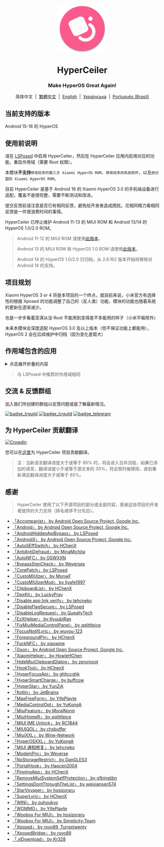 <div align="center">

<img src="\imgs\icon.webp" width="160" height="160" style="display: block; margin: 0 auto;" alt="icon" />

# HyperCeiler

### Make HyperOS Great Again!

简体中文&nbsp;&nbsp;|&nbsp;&nbsp;[繁體中文](/README_zh-HK.md)&nbsp;&nbsp;|&nbsp;&nbsp;[English](/README_en-US.md)&nbsp;&nbsp;|&nbsp;&nbsp;[Українська](/README_uk_UA.md)&nbsp;&nbsp;|&nbsp;&nbsp;[Português (Brasil)](/README_pt-BR.md)

</div>

## 当前支持的版本

Android 15-16 的 HyperOS

## 使用前说明

请在 [LSPosed](https://github.com/LSPosed/LSPosed/releases) 中启用 HyperCeiler，然后在 HyperCeiler 应用内启用对应的功能，重启作用域（需要 Root 权限）。

本模块<b>不支持</b>`修改较多的第三方 Xiaomi HyperOS ROM`、`修改较多的系统软件`，以及`部分国际 Xiaomi HyperOS ROM`。

目前 HyperCeiler 是基于 Android 16 的 Xiaomi HyperOS 3.0 的手机端设备进行适配，覆盖不是很完整，需要不断测试和改进。

提交反馈前请注意是否已有相同反馈，避免给开发者造成困扰。花相同精力看相同反馈是一件很浪费时间的事情。

HyperCeiler 已停止维护 Android 11-13 的 MIUI ROM 和 Android 13/14 的 HyperOS 1.0/2.0 ROM。

> Android 11-12 的 MIUI ROM 请使用[此版本](https://github.com/ReChronoRain/Cemiuiler/releases/tag/1.3.130)。
>
> Android 13 的 MIUI ROM 和 HyperOS 1.0 ROM 请使用[此版本](https://github.com/Xposed-Modules-Repo/com.sevtinge.hyperceiler/releases/download/3866-2.5.156_20250118/HyperCeiler_2.5.156_20250118_3866_release_miui.apk)。
>
> Android 14 的 HyperOS 1.0/2.0 已归档，从 2.6.162 版本开始将移除对 Android 14 的支持。

## 项目规划

Xiaomi HyperOS 3 or 4 将是本项目的一个终点，就目前来说，小米官方有选择性的根据 Xposed 的功能调整了自己的（反人类）功能，模块的功能也随着系统的更新在逐渐减少。

也是一步步看着澎湃从没 Root 不能用到变得差不多能用的样子（小米平板除外）

未来本模块会深度适配 HyperOS 3.0 及以上版本（但不保证功能上都能用），HyperOS 2 会在后续维护中归档（因为变化差距大）

## 作用域包含的应用

<details>
    <summary>点击展开折叠的内容</summary>

| 应用名                | 包名                                 |
|:-------------------|:-----------------------------------|
| 系统框架               | system                             |
| 系统界面               | com.android.systemui               |
| 系统桌面               | com.miui.home                      |
| 系统更新               | com.android.updater                |
| Joyose             | com.xiaomi.joyose                  |
| 小米设置               | com.xiaomi.misettings              |
| 安全服务 (手机管家、平板管家)   | com.miui.securitycenter            |
| 壁纸                 | com.miui.miwallpaper               |
| 传送门                | com.miui.contentextension          |
| 弹幕通知               | com.xiaomi.barrage                 |
| 电话                 | com.android.incallui               |
| 电话服务               | com.android.phone                  |
| 电量与性能              | com.miui.powerkeeper               |
| 短信                 | com.android.mms                    |
| 截屏                 | com.miui.screenshot                |
| 日历                 | com.android.calendar               |
| 笔记                 | com.miui.notes                     |
| 浏览器                | com.android.browser                |
| 鲁班（MTB）            | com.xiaomi.mtb                     |
| 屏幕录制               | com.miui.screenrecorder            |
| 权限管理服务             | com.lbe.security.miui              |
| 设置                 | com.android.settings               |
| 搜狗输入法小米版           | com.sohu.inputmethod.sogou.xiaomi  |
| 天气                 | com.miui.weather2                  |
| 互联互通服务 (投屏)        | com.milink.service                 |
| 外部存储设备             | com.android.externalstorage        |
| 息屏与锁屏编辑 (万象息屏)     | com.miui.aod                       |
| 文件管理               | com.android.fileexplorer           |
| 系统服务组件             | com.miui.securityadd               |
| 下载管理               | com.android.providers.downloads.ui |
| 下载管理程序             | com.android.providers.downloads    |
| 相册                 | com.miui.gallery                   |
| 小米创作               | com.miui.creation                  |
| 小米互传               | com.miui.mishare.connectivity      |
| 小米相册-编辑            | com.miui.mediaeditor               |
| 小米云服务              | com.miui.cloudservice              |
| 小米智能卡              | com.miui.tsmclient                 |
| 讯飞输入法小米版           | com.iflytek.inputmethod.miui       |
| 应用包管理组件            | com.miui.packageinstaller          |
| 应用商店               | com.xiaomi.market                  |
| 智能助理               | com.miui.personalassistant         |
| 主题商店 (主题壁纸、壁纸与个性化) | com.android.thememanager           |
| 系统安全组件             | com.miui.guardprovider             |
| 相机                 | com.android.camera                 |
| 小爱翻译               | com.xiaomi.aiasst.vision           |
| 小爱视觉               | com.xiaomi.scanner                 |
| NFC 服务             | com.android.nfc                    |
| 音质音效               | com.miui.misound                   |
| 备份                 | com.miui.backup                    |
| 小米换机               | com.miui.huanji                    |
| MiTrustService     | com.xiaomi.trustservice            |
| HTML 查看器           | com.android.htmlviewer             |
| 通话管理               | com.android.server.telecom         |
| 万能遥控               | com.duokan.phone.remotecontroller  |
| Analytics          | com.miui.analytics                 |
| 小米社区               | com.xiaomi.vipaccount              |
| 语音唤醒               | com.miui.voicetrigger              |
| 录音机                | com.android.soundrecorder          |
| LPA                | com.miui.euicc                     |
| 小米SIM卡激活服务         | com.xiaomi.simactivate.service     |

</details>

> 与 LSPosed 中推荐的作用域相同

## 交流 & 反馈群组

加入我们所创建的群组以反馈问题或是了解最新情况。

[![badge_trguild]][trguild_url]
[![badge_tcguild]][tcguild_url]
[![badge_telegram]][telegram_url]

## 为 HyperCeiler 贡献翻译

[![Crowdin](https://badges.crowdin.net/cemiuiler/localized.svg)](https://crowdin.com/project/cemiuiler)

您可以在[这里](https://crwd.in/cemiuiler)为 HyperCeiler 项目贡献翻译。

> 注：当新语言翻译进度大于或等于 85% 时，将会进入合并流程，如果已添加的语言，翻译进度小于或等于源文本的 30%，将会暂时被移除，直到重新满足翻译进度大于或等于 85%。

## 感谢

> HyperCeiler 使用了以下开源项目的部分或全部内容，感谢这些项目的开发者提供的大力支持（排名顺序不分先后）。

- [「Accompanist」 by Android Open Source Project, Google Inc.](https://google.github.io/accompanist)
- [「Android」 by Android Open Source Project, Google Inc.](https://source.android.google.cn/license)
- [「AndroidHiddenApiBypass」 by LSPosed](https://github.com/LSPosed/AndroidHiddenApiBypass)
- [「AndroidX」 by Android Open Source Project, Google Inc.](https://github.com/androidx/androidx)
- [「AutoSEffSwitch」 by HChenX](https://github.com/HChenX/AutoSEffSwitch)
- [「AntiAntiDefraud」 by MinaMichita](https://github.com/MinaMichita/AntiAntiDefraud)
- [「AutoNFC」 by GSWXXN](https://github.com/GSWXXN/AutoNFC)
- [「BypassSignCheck」 by Weverses](https://github.com/Weverses/BypassSignCheck)
- [「CorePatch」 by LSPosed](https://github.com/LSPosed/CorePatch)
- [「CustoMIUIzer」 by MonwF](https://github.com/MonwF/customiuizer)
- [「CustoMIUIzerMod」 by liyafe1997](https://github.com/liyafe1997/CustoMIUIzerMod)
- [「ClipboardList」 by HChenX](https://github.com/HChenX/ClipboardList)
- [「DexKit」 by LuckyPray](https://github.com/LuckyPray/DexKit)
- [「Disable app link verify」 by tehcneko](https://github.com/Xposed-Modules-Repo/io.github.tehcneko.applinkverify)
- [「DisableFlagSecure」 by LSPosed](https://github.com/LSPosed/DisableFlagSecure)
- [「DisableLogRequest」 by QueallyTech](https://github.com/QueallyTech/DisableLogRequest)
- [「EzXHelper」 by KyuubiRan](https://github.com/KyuubiRan/EzXHelper)
- [「FixMiuiMediaControlPanel」 by qqlittleice](https://github.com/qqlittleice/FixMiuiMediaControlPanel)
- [「FocusNotifLyric」 by wuyou-123](https://github.com/wuyou-123/FocusNotifLyric)
- [「ForegroundPin」 by HChenX](https://github.com/HChenX/ForegroundPin)
- [「FuckNFC」 by xiaowine](https://github.com/xiaowine/FuckNFC)
- [「Gson」 by Android Open Source Project, Google Inc.](https://github.com/google/gson)
- [「XiaomiHelper」 by HowieHChen](https://github.com/HowieHChen/XiaomiHelper)
- [「HideMiuiClipboardDialog」 by zerorooot](https://github.com/zerorooot/HideMiuiClipboardDialog)
- [「HookTool」 by HChenX](https://github.com/HChenX/HookTool)
- [「HyperFocusApi」 by ghhccghk](https://github.com/ghhccghk/HyperFocusApi)
- [「HyperSmartCharge」 by buffcow](https://github.com/buffcow/HyperSmartCharge)
- [「HyperStar」 by YunZiA](https://github.com/YunZiA/HyperStar)
- [「Kotlin」 by JetBrains](https://github.com/JetBrains/kotlin)
- [「MaxFreeForm」 by YifePlayte](https://github.com/YifePlayte/MaxFreeForm)
- [「MediaControlOpt」 by YuKongA](https://github.com/YuKongA/MediaControlOpt)
- [「MiuiFeature」 by MoralNorm](https://github.com/moralnorm/miui_feature)
- [「MiuiHomeR」 by qqlittleice](https://github.com/qqlittleice/MiuiHome_R)
- [「MIUI IME Unlock」 by RC1844](https://github.com/RC1844/MIUI_IME_Unlock)
- [「MIUIQOL」 by chsbuffer](https://github.com/chsbuffer/MIUIQOL)
- [「MiuiXXL」 by Wine-Network](https://github.com/Wine-Network/Miui_XXL)
- [「HyperOSXXL」 by YuKongA](https://github.com/YuKongA/HyperOS_XXL)
- [「MIUI 通知修复」 by tehcneko](https://github.com/Xposed-Modules-Repo/io.github.tehcneko.miuinotificationfix)
- [「ModemPro」 by Weverse](https://github.com/Weverses/ModemPro)
- [「NoStorageRestrict」 by DanGLES3](https://github.com/Xposed-Modules-Repo/com.github.dan.nostoragerestrict)
- [「PortalHook」 by Haocen2004](https://github.com/Haocen2004/PortalHook)
- [「PinningApp」 by HChenX](https://github.com/HChenX/PinningApp)
- [「RemoveMiuiSystemSelfProtection」 by gfbjngjibn](https://github.com/gfbjngjibn/RemoveMiuiSystemSelfProtection)
- [「SettingsDontThroughTheList」 by weixiansen574](https://github.com/weixiansen574/settingsdontthroughthelist)
- [「StarVoyager」 by hosizoraru](https://github.com/hosizoraru/StarVoyager)
- [「SuperLyric」 by HChenX](https://github.com/HChenX/SuperLyric)
- [「WINI」 by ouhoukyo](https://github.com/ouhoukyo/WINI)
- [「WOMMO」 by YifePlayte](https://github.com/YifePlayte/WOMMO)
- [「Woobox For MIUI」 by hosizoraru](https://github.com/hosizoraru/WooBoxForMIUI)
- [「Woobox For MIUI」 by Simplicity-Team](https://github.com/Simplicity-Team/WooBoxForMIUI)
- [「Xposed」 by rovo89, Tungstwenty](https://github.com/rovo89/XposedBridge)
- [「XposedBridge」 by rovo89](https://github.com/rovo89/XposedBridge)
- [「.xlDownload」 by Kr328](https://github.com/Kr328/.xlDownload)

[trguild_url]: https://t.me/cemiuiler_release

[badge_trguild]: https://img.shields.io/badge/TG-频道-4991D3?style=for-the-badge&logo=telegram

[tcguild_url]: https://t.me/cemiuiler_canary

[badge_tcguild]: https://img.shields.io/badge/TGCI-频道-4991D3?style=for-the-badge&logo=telegram

[telegram_url]: https://t.me/cemiuiler

[badge_telegram]: https://img.shields.io/badge/dynamic/json?style=for-the-badge&color=2CA5E0&label=Telegram&logo=telegram&query=%24.data.totalSubs&url=https%3A%2F%2Fapi.spencerwoo.com%2Fsubstats%2F%3Fsource%3Dtelegram%26queryKey%3Dcemiuiler
